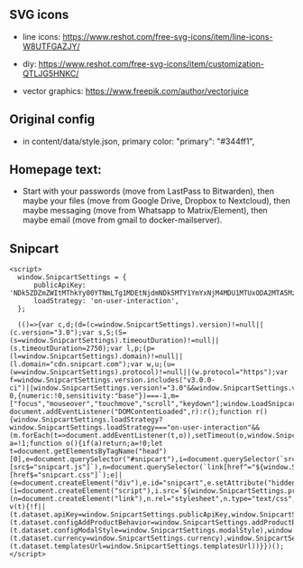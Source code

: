 ## SVG icons

- line icons: https://www.reshot.com/free-svg-icons/item/line-icons-W8UTFGAZJY/
- diy: https://www.reshot.com/free-svg-icons/item/customization-QTLJG5HNKC/

- vector graphics: https://www.freepik.com/author/vectorjuice

## Original config

- in content/data/style.json, primary color:
  "primary": "#344ff1",

## Homepage text:

- Start with your passwords (move from LastPass to Bitwarden), then maybe your files (move from Google Drive, Dropbox to Nextcloud), then maybe messaging (move from Whatsapp to Matrix/Element), then maybe email (move from gmail to docker-mailserver).

## Snipcart

```
<script>
  window.SnipcartSettings = {
      publicApiKey: 'NDk5ZDZmZWItMThkYy00YTNmLTg1MDEtNjdmNDk5MTY1YmYxNjM4MDU1MTUxODA2MTA5MzA5',
      loadStrategy: 'on-user-interaction',
  };

  (()=>{var c,d;(d=(c=window.SnipcartSettings).version)!=null||(c.version="3.0");var s,S;(S=(s=window.SnipcartSettings).timeoutDuration)!=null||(s.timeoutDuration=2750);var l,p;(p=(l=window.SnipcartSettings).domain)!=null||(l.domain="cdn.snipcart.com");var w,u;(u=(w=window.SnipcartSettings).protocol)!=null||(w.protocol="https");var f=window.SnipcartSettings.version.includes("v3.0.0-ci")||window.SnipcartSettings.version!="3.0"&&window.SnipcartSettings.version.localeCompare("3.4.0",void 0,{numeric:!0,sensitivity:"base"})===-1,m=["focus","mouseover","touchmove","scroll","keydown"];window.LoadSnipcart=o;document.readyState==="loading"?document.addEventListener("DOMContentLoaded",r):r();function r(){window.SnipcartSettings.loadStrategy?window.SnipcartSettings.loadStrategy==="on-user-interaction"&&(m.forEach(t=>document.addEventListener(t,o)),setTimeout(o,window.SnipcartSettings.timeoutDuration)):o()}var a=!1;function o(){if(a)return;a=!0;let t=document.getElementsByTagName("head")[0],e=document.querySelector("#snipcart"),i=document.querySelector(`src[src^="${window.SnipcartSettings.protocol}://${window.SnipcartSettings.domain}"][src$="snipcart.js"]`),n=document.querySelector(`link[href^="${window.SnipcartSettings.protocol}://${window.SnipcartSettings.domain}"][href$="snipcart.css"]`);e||(e=document.createElement("div"),e.id="snipcart",e.setAttribute("hidden","true"),document.body.appendChild(e)),v(e),i||(i=document.createElement("script"),i.src=`${window.SnipcartSettings.protocol}://${window.SnipcartSettings.domain}/themes/v${window.SnipcartSettings.version}/default/snipcart.js`,i.async=!0,t.appendChild(i)),n||(n=document.createElement("link"),n.rel="stylesheet",n.type="text/css",n.href=`${window.SnipcartSettings.protocol}://${window.SnipcartSettings.domain}/themes/v${window.SnipcartSettings.version}/default/snipcart.css`,t.prepend(n)),m.forEach(g=>document.removeEventListener(g,o))}function v(t){!f||(t.dataset.apiKey=window.SnipcartSettings.publicApiKey,window.SnipcartSettings.addProductBehavior&&(t.dataset.configAddProductBehavior=window.SnipcartSettings.addProductBehavior),window.SnipcartSettings.modalStyle&&(t.dataset.configModalStyle=window.SnipcartSettings.modalStyle),window.SnipcartSettings.currency&&(t.dataset.currency=window.SnipcartSettings.currency),window.SnipcartSettings.templatesUrl&&(t.dataset.templatesUrl=window.SnipcartSettings.templatesUrl))}})();
</script>

```
